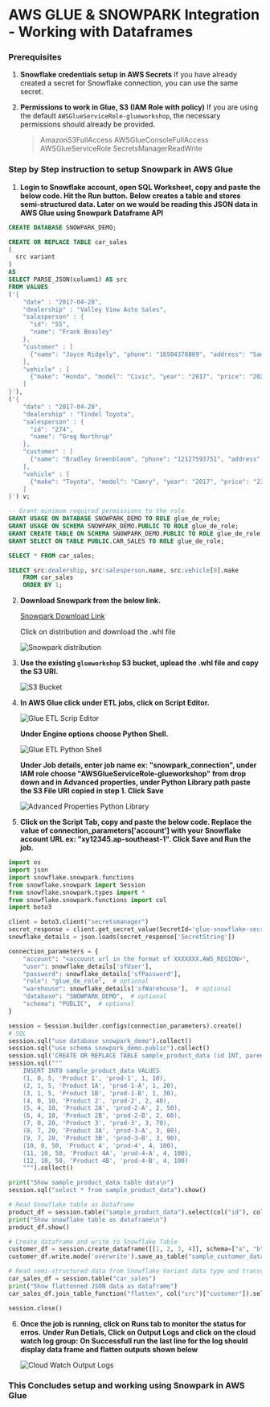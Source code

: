 # AWS GLUE & SNOWPARK Integration - Working with Dataframes

### Prerequisites

1. **Snowflake credentials setup in AWS Secrets**
   If you have already created a secret for Snowflake connection, you can use the same secret.

2. **Permissions to work in Glue, S3 (IAM Role with policy)**
   If you are using the default `AWSGlueServiceRole-glueworkshop`, the necessary permissions should already be provided.

   > AmazonS3FullAccess
   > AWSGlueConsoleFullAccess
   > AWSGlueServiceRole
   > SecretsManagerReadWrite

### Step by Step instruction to setup Snowpark in AWS Glue

1. **Login to Snowflake account, open SQL Worksheet, copy and paste the below code. Hit the Run button.**
   **Below creates a table and stores semi-structured data. Later on we would be reading this JSON data in AWS Glue using Snowpark** **Dataframe API**

```sql
CREATE DATABASE SNOWPARK_DEMO;

CREATE OR REPLACE TABLE car_sales
(
  src variant
)
AS
SELECT PARSE_JSON(column1) AS src
FROM VALUES
('{
    "date" : "2017-04-28",
    "dealership" : "Valley View Auto Sales",
    "salesperson" : {
      "id": "55",
      "name": "Frank Beasley"
    },
    "customer" : [
      {"name": "Joyce Ridgely", "phone": "16504378889", "address": "San Francisco, CA"}
    ],
    "vehicle" : [
      {"make": "Honda", "model": "Civic", "year": "2017", "price": "20275", "extras":["ext warranty", "paint protection"]}
    ]
}'),
('{
    "date" : "2017-04-28",
    "dealership" : "Tindel Toyota",
    "salesperson" : {
      "id": "274",
      "name": "Greg Northrup"
    },
    "customer" : [
      {"name": "Bradley Greenbloom", "phone": "12127593751", "address": "New York, NY"}
    ],
    "vehicle" : [
      {"make": "Toyota", "model": "Camry", "year": "2017", "price": "23500", "extras":["ext warranty", "rust proofing", "fabric protection"]}
    ]
}') v;

-- Grant minimum required permissions to the role
GRANT USAGE ON DATABASE SNOWPARK_DEMO TO ROLE glue_de_role;
GRANT USAGE ON SCHEMA SNOWPARK_DEMO.PUBLIC TO ROLE glue_de_role;
GRANT CREATE TABLE ON SCHEMA SNOWPARK_DEMO.PUBLIC TO ROLE glue_de_role;
GRANT SELECT ON TABLE PUBLIC.CAR_SALES TO ROLE glue_de_role;

SELECT * FROM car_sales;

SELECT src:dealership, src:salesperson.name, src:vehicle[0].make
    FROM car_sales
    ORDER BY 1;
```

2. **Download Snowpark from the below link.**

   [Snowpark Download Link](https://pypi.org/project/snowflake-snowpark-python/)

   Click on distribution and download the .whl file

   ![Snowpark distribution](images/snowparkDownload.png)

3. **Use the existing `glueworkshop` S3 bucket, upload the .whl file and copy the S3 URI.**

   ![S3 Bucket](images/snowparkFileinS3Bucket.png)

4. **In AWS Glue click under ETL jobs, click on Script Editor.**

   ![Glue ETL Scrip Editor](images/GlueStudio-ScriptEditor-1.png)

   **Under Engine options choose Python Shell.**

   ![Glue ETL Python Shell](images/GlueStudio-ScriptEditor-2.png)

   **Under Job details, enter job name ex: "snowpark_connection", under IAM role choose "AWSGlueServiceRole-glueworkshop" from drop down and in Advanced properties, under Python Library path paste the S3 File URI copied in step 1. Click Save**

   ![Advanced Properties Python Library](images/JobDetailsAdvancedProp.png)

5. **Click on the Script Tab, copy and paste the below code. Replace the value of connection_parameters['account'] with your Snowflake account URL ex: "xy12345.ap-southeast-1". Click Save and Run the job.**

```python
import os
import json
import snowflake.snowpark.functions
from snowflake.snowpark import Session
from snowflake.snowpark.types import *
from snowflake.snowpark.functions import col
import boto3

client = boto3.client("secretsmanager")
secret_response = client.get_secret_value(SecretId='glue-snowflake-secret')
snowflake_details = json.loads(secret_response['SecretString'])

connection_parameters = {
    "account": "<account url in the format of XXXXXXX.AWS_REGION>",
    "user": snowflake_details['sfUser'],
    "password": snowflake_details['sfPassword'],
    "role": "glue_de_role",  # optional
    "warehouse": snowflake_details['sfWarehouse'],  # optional
    "database": "SNOWPARK_DEMO",  # optional
    "schema": "PUBLIC",  # optional
}

session = Session.builder.configs(connection_parameters).create()
# SQL
session.sql("use database snowpark_demo").collect()
session.sql("use schema snowpark_demo.public").collect()
session.sql('CREATE OR REPLACE TABLE sample_product_data (id INT, parent_id INT, category_id INT, name VARCHAR, serial_number VARCHAR, key INT, "3rd" INT)').collect()
session.sql("""
    INSERT INTO sample_product_data VALUES
    (1, 0, 5, 'Product 1', 'prod-1', 1, 10),
    (2, 1, 5, 'Product 1A', 'prod-1-A', 1, 20),
    (3, 1, 5, 'Product 1B', 'prod-1-B', 1, 30),
    (4, 0, 10, 'Product 2', 'prod-2', 2, 40),
    (5, 4, 10, 'Product 2A', 'prod-2-A', 2, 50),
    (6, 4, 10, 'Product 2B', 'prod-2-B', 2, 60),
    (7, 0, 20, 'Product 3', 'prod-3', 3, 70),
    (8, 7, 20, 'Product 3A', 'prod-3-A', 3, 80),
    (9, 7, 20, 'Product 3B', 'prod-3-B', 3, 90),
    (10, 0, 50, 'Product 4', 'prod-4', 4, 100),
    (11, 10, 50, 'Product 4A', 'prod-4-A', 4, 100),
    (12, 10, 50, 'Product 4B', 'prod-4-B', 4, 100)
    """).collect()

print("Show sample_product_data table data\n")
session.sql("select * from sample_product_data").show()

# Read Snowflake table as Dataframe
product_df = session.table("sample_product_data").select(col("id"), col("name"), col("serial_number"))
print("Show snowflake table as dataframe\n")
product_df.show()

# Create dataframe and write to Snowflake Table
customer_df = session.create_dataframe([[1, 2, 3, 4]], schema=["a", "b", "c", "d"])
customer_df.write.mode('overwrite').save_as_table("sample_customer_data")

# Read semi-structured data from Snowflake Variant data type and transverse JSON data using dataframe
car_sales_df = session.table("car_sales")
print("Show flattenned JSON data as dataframe")
car_sales_df.join_table_function("flatten", col("src")["customer"]).select(col("value")["name"].cast(StringType()).as_("Customer Name"), col("value")["address"].cast(StringType()).as_("Customer Address")).show()

session.close()
```

6. **Once the job is running, click on Runs tab to monitor the status for erros.**
   **Under Run Detials, Click on Output Logs and click on the cloud watch log group:**
   **On Successfull run the last line for the log should display data frame and flatten outputs shown below**

   ![Cloud Watch Output Logs](images/CloudWatchOutputLog.png)

### This Concludes setup and working using Snowpark in AWS Glue
